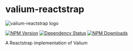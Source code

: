# valium-reactstrap

![valium-reactstrap logo](https://valium-reactstrap.afialapis.com/assets/images/logo/valium-reactstrap_name.png)

[![NPM Version](https://badge.fury.io/js/valium-reactstrap.svg)](https://www.npmjs.com/package/valium-reactstrap)
[![Dependency Status](https://david-dm.org/afialapis/valium-reactstrap.svg)](https://david-dm.org/afialapis/valium-reactstrap)
[![NPM Downloads](https://img.shields.io/npm/dm/valium-reactstrap.svg?style=flat)](https://www.npmjs.com/package/valium-reactstrap)

A Reactstrap implementation of Valium 